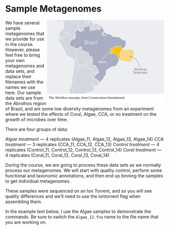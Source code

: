 # Sample Metagenomes

<img src="images/abrolhos.png" alt="Abrolhos Islands" align="right" />

We have several sample metagenomes that we provide for use in the course. However, please feel free to bring your own metagenomes and data sets, and replace their filenames with the names we use here. Our sample data sets are from the Abrolhos region of Brazil, and are some low diversity metagenomes from an experiment where we tested the effects of Coral, Algae, CCA, or no treatment on the growth of microbes over time.

There are four groups of data:

*Algae treatment* &mdash; 4 replicates (Algae_11, Algae_12, Algae_13, Algae_14)
*CCA treatment* &mdash; 3 replicates (CCA_11, CCA_12, CCA_13)
*Control treatment* &mdash; 4 replicates (Control_11, Control_12, Control_13, Control_14)
*Coral treatment* &mdash; 4 replicates (Coral_11, Coral_12, Coral_13, Coral_14)

During the course, we are going to process these data sets as we normally process our metagenomes. We will start with quality control, perform some functional and taxonomic annotations, and then end up binning the samples to get individual metagenomes.

These samples were sequenced on an Ion Torrent, and so you will see quality differences and we’ll need to use the iontorrent flag when assembling them.

In the example text below, I use the Algae samples to demonstrate the commands. Be sure to switch the `Algae_12.fna` name to the file name that you are working on.
